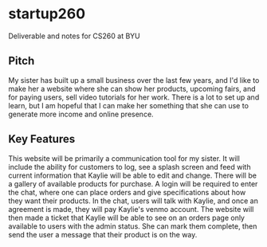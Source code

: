 # startup260
Deliverable and notes for CS260 at BYU
## Pitch
My sister has built up a small business over the last few years, and I'd like to make her a website where she can show her products, upcoming fairs, and for paying users, sell video tutorials for her work.
There is a lot to set up and learn, but I am hopeful that I can make her something that she can use to generate more income and online presence.

## Key Features
This website will be primarily a communication tool for my sister. It will include the ability for customers to log, see a splash screen and feed with current information that Kaylie will be able to edit and change. There will be a gallery of available products for purchase. A login will be required to enter the chat, where one can place orders and give specifications about how they want their products. In the chat, users will talk with Kaylie, and once an agreement is made, they will pay Kaylie's venmo account. The website will then made a ticket that Kaylie will be able to see on an orders page only available to users with the admin status. She can mark them complete, then send the user a message that their product is on the way. 

